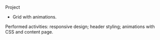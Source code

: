 Project

- Grid with animations.

Performed activities: responsive design; header styling; animations with CSS and content page.